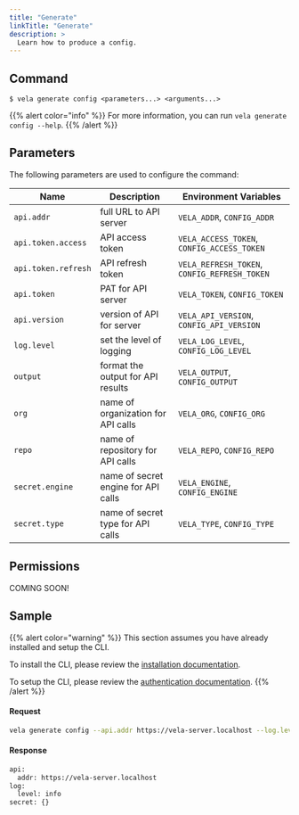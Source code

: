 ```yaml
---
title: "Generate"
linkTitle: "Generate"
description: >
  Learn how to produce a config.
---
```


## Command

```
$ vela generate config <parameters...> <arguments...>
```

{{% alert color="info" %}}
For more information, you can run `vela generate config --help`.
{{% /alert %}}

## Parameters

The following parameters are used to configure the command:

| Name                | Description                         | Environment Variables                        |
| ------------------- | ----------------------------------- | -------------------------------------------- |
| `api.addr`          | full URL to API server              | `VELA_ADDR`, `CONFIG_ADDR`                   |
| `api.token.access`  | API access token                    | `VELA_ACCESS_TOKEN`, `CONFIG_ACCESS_TOKEN`   |
| `api.token.refresh` | API refresh token                   | `VELA_REFRESH_TOKEN`, `CONFIG_REFRESH_TOKEN` |
| `api.token`         | PAT for API server                  | `VELA_TOKEN`, `CONFIG_TOKEN`                 |
| `api.version`       | version of API for server           | `VELA_API_VERSION`, `CONFIG_API_VERSION`     |
| `log.level`         | set the level of logging            | `VELA_LOG_LEVEL`, `CONFIG_LOG_LEVEL`         |
| `output`            | format the output for API results   | `VELA_OUTPUT`, `CONFIG_OUTPUT`               |
| `org`               | name of organization for API calls  | `VELA_ORG`, `CONFIG_ORG`                     |
| `repo`              | name of repository for API calls    | `VELA_REPO`, `CONFIG_REPO`                   |
| `secret.engine`     | name of secret engine for API calls | `VELA_ENGINE`, `CONFIG_ENGINE`               |
| `secret.type`       | name of secret type for API calls   | `VELA_TYPE`, `CONFIG_TYPE`                   |

## Permissions

COMING SOON!

## Sample

{{% alert color="warning" %}}
This section assumes you have already installed and setup the CLI.

To install the CLI, please review the [installation documentation](/docs/reference/cli/install/).

To setup the CLI, please review the [authentication documentation](/docs/reference/cli/authentication/).
{{% /alert %}}

#### Request

```sh
vela generate config --api.addr https://vela-server.localhost --log.level info
```

#### Response

```sh
api:
  addr: https://vela-server.localhost
log:
  level: info
secret: {}
```
